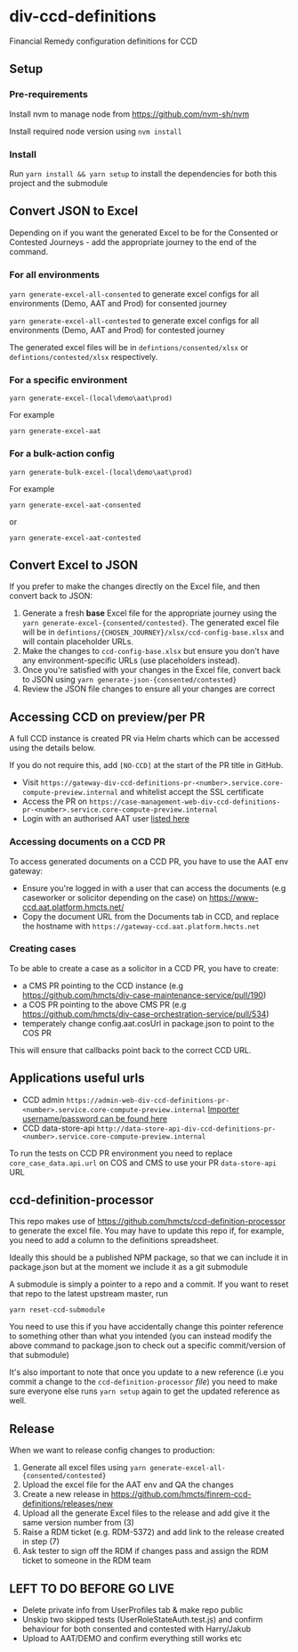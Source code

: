 # div-ccd-definitions
Financial Remedy configuration definitions for CCD
 
## Setup

### Pre-requirements 
Install nvm to manage node from https://github.com/nvm-sh/nvm

Install required node version using `nvm install`

### Install

Run `yarn install && yarn setup` to install the dependencies for both this project and the submodule

## Convert JSON to Excel

Depending on if you want the generated Excel to be for the Consented or Contested Journeys - add the appropriate journey to the end of the command.

### For all environments

`yarn generate-excel-all-consented` to generate excel configs for all environments (Demo, AAT and Prod) for consented journey

`yarn generate-excel-all-contested` to generate excel configs for all environments (Demo, AAT and Prod) for contested journey

The generated excel files will be in `defintions/consented/xlsx` or `defintions/contested/xlsx` respectively. 

### For a specific environment

`yarn generate-excel-(local\demo\aat\prod)` 

For example

`yarn generate-excel-aat`

### For a bulk-action config

`yarn generate-bulk-excel-(local\demo\aat\prod)` 

For example

`yarn generate-excel-aat-consented`

or 

`yarn generate-excel-aat-contested`

## Convert Excel to JSON

If you prefer to make the changes directly on the Excel file, and then convert back to JSON:

1) Generate a fresh **base** Excel file for the appropriate journey using the `yarn generate-excel-{consented/contested}`. The generated excel file will be in `defintions/{CHOSEN_JOURNEY}/xlsx/ccd-config-base.xlsx` and will contain placeholder URLs.
2) Make the changes to `ccd-config-base.xlsx` but ensure you don't have any environment-specific URLs (use placeholders instead).
3) Once you're satisfied with your changes in the Excel file, convert back to JSON using `yarn generate-json-{consented/contested}`
4) Review the JSON file changes to ensure all your changes are correct

## Accessing CCD on preview/per PR

A full CCD instance is created PR via Helm charts which can be accessed using the details below.

If you do not require this, add `[NO-CCD]` at the start of the PR title in GitHub.

* Visit `https://gateway-div-ccd-definitions-pr-<number>.service.core-compute-preview.internal` and whitelist accept the SSL certificate
* Access the PR on `https://case-management-web-div-ccd-definitions-pr-<number>.service.core-compute-preview.internal`
* Login with an authorised AAT user [listed here](https://github.com/hmcts/div-ccd-definitions/blob/master/definitions/divorce/json/UserProfile.json)

### Accessing documents on a CCD PR

To access generated documents on a CCD PR, you have to use the AAT env gateway:

* Ensure you're logged in with a user that can access the documents (e.g caseworker or solicitor depending on the case) on https://www-ccd.aat.platform.hmcts.net/
* Copy the document URL from the Documents tab in CCD, and replace the hostname with `https://gateway-ccd.aat.platform.hmcts.net`

### Creating cases 

To be able to create a case as a solicitor in a CCD PR, you have to create:

* a CMS PR pointing to the CCD instance (e.g https://github.com/hmcts/div-case-maintenance-service/pull/190)
* a COS PR pointing to the above CMS PR (e.g https://github.com/hmcts/div-case-orchestration-service/pull/534)
* temperately change config.aat.cosUrl in package.json to point to the COS PR

This will ensure that callbacks point back to the correct CCD URL.

## Applications useful urls

* CCD admin `https://admin-web-div-ccd-definitions-pr-<number>.service.core-compute-preview.internal` [Importer username/password can be found here](https://github.com/hmcts/ccd-docker-definition-importer#configuration)
* CCD data-store-api `http://data-store-api-div-ccd-definitions-pr-<number>.service.core-compute-preview.internal`

To run the tests on CCD PR environment you need to replace `core_case_data.api.url` on COS and CMS to use your PR `data-store-api` URL 


## ccd-definition-processor

This repo makes use of https://github.com/hmcts/ccd-definition-processor to generate the excel file. You may have to update this repo if, for example, you need to add a column to the definitions spreadsheet.

Ideally this should be a published NPM package, so that we can include it in package.json but at the moment we include it as a git submodule

A submodule is simply a pointer to a repo and a commit. If you want to reset that repo to the latest upstream master, run

```
yarn reset-ccd-submodule
```

You need to use this if you have accidentally change this pointer reference to something other than what you intended (you can instead modify the above command to package.json to check out a specific commit/version of that submodule)

It's also important to note that once you update to a new reference (i.e you commit a change to the `ccd-definition-processor` _file_) you need to make sure everyone else runs `yarn setup` again to get the updated reference as well.


## Release

When we want to release config changes to production:

1) Generate all excel files using `yarn generate-excel-all-{consented/contested}`
2) Upload the excel file for the AAT env and QA the changes
3) Create a new release in https://github.com/hmcts/finrem-ccd-definitions/releases/new
4) Upload all the generate Excel files to the release and add give it the same version number from (3)
5) Raise a RDM ticket (e.g. RDM-5372) and add link to the release created in step (7)
6) Ask tester to sign off the RDM if changes pass and assign the RDM ticket to someone in the RDM team


## LEFT TO DO BEFORE GO LIVE

- Delete private info from UserProfiles tab & make repo public
- Unskip two skipped tests (UserRoleStateAuth.test.js) and confirm behaviour for both consented and contested with Harry/Jakub
- Upload to AAT/DEMO and confirm everything still works etc
